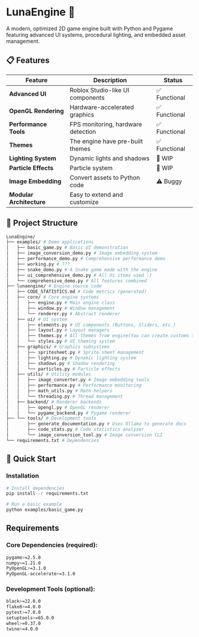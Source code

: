 # LunaEngine 🚀

A modern, optimized 2D game engine built with Python and Pygame featuring advanced UI systems, procedural lighting, and embedded asset management.

## 📋 Features

| Feature | Description | Status |
|---------|-------------|---------|
| **Advanced UI** | Roblox Studio-like UI components | ✅ Functional |
| **OpenGL Rendering** | Hardware-accelerated graphics | ✅ Functional |
| **Performance Tools** | FPS monitoring, hardware detection | ✅ Functional |
| **Themes** | The engine have pre-built themes | ✅ Functional |
| **Lighting System** | Dynamic lights and shadows | 🔄 WIP |
| **Particle Effects** | Particle system | 🔄 WIP |
| **Image Embedding** | Convert assets to Python code | ⚠️ Buggy |
| **Modular Architecture** | Easy to extend and customize | |

## 📁 Project Structure
```bash
LunaEngine/
├── examples/ # Demo applications
│   ├── basic_game.py # Basic UI demonstration
│   ├── image_conversion_demo.py # Image embedding system
│   ├── performance_demo.py # Comprehensive performance demo
│   ├── working.py # ???
│   ├── snake_demo.py # A Snake game made with the engine
│   ├── ui_comprehensive_demo.py # All Ui items used :)
│   └── comprehensive_demo.py # All features combined
├── lunaengine/ # Engine source code
│   ├── CODE_STATISTICS.md # Code metrics (generated)
│   ├── core/ # Core engine systems
│   │   ├── engine.py # Main engine class
│   │   ├── window.py # Window management
│   │   └── renderer.py # Abstract renderer
│   ├── ui/ # UI system
│   │   ├── elements.py # UI components (Buttons, Sliders, etc.)
│   │   ├── layout.py # Layout managers
│   │   ├── themes.py # All Themes from engine(You can create customs too.)
│   │   └── styles.py # UI theming system
│   ├── graphics/ # Graphics subsystems
│   │   ├── spritesheet.py # Sprite sheet management
│   │   ├── lighting.py # Dynamic lighting system
│   │   ├── shadows.py # Shadow rendering
│   │   └── particles.py # Particle effects
│   ├── utils/ # Utility modules
│   │   ├── image_converter.py # Image embedding tools
│   │   ├── performance.py # Performance monitoring
│   │   ├── math_utils.py # Math helpers
│   │   └── threading.py # Thread management
│   ├── backend/ # Renderer backends
│   │   ├── opengl.py # OpenGL renderer
│   │   └── pygame_backend.py # Pygame renderer
├── └── tools/ # Development tools
│       ├── generate_documentation.py # Uses Ollama to generate docs
│       ├── code_stats.py # Code statistics analyzer
│       └── image_conversion_tool.py # Image conversion CLI
└── requirements.txt # Dependencies
```


## 🚀 Quick Start

### Installation

```bash
# Install dependencies
pip install -r requirements.txt

# Run a basic example
python examples/basic_game.py
```

## Requirements

### Core Dependencies (required):

```bash
pygame>=2.5.0
numpy>=1.21.0
PyOpenGL>=3.1.0
PyOpenGL-accelerate>=3.1.0
```

### Development Tools (optional):

```bash
black>=22.0.0
flake8>=4.0.0
pytest>=7.0.0
setuptools>=65.0.0
wheel>=0.37.0
twine>=4.0.0
```

